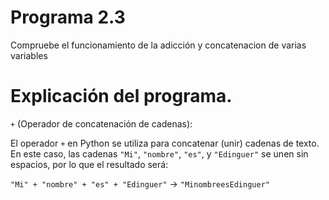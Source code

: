 # Programa 2.3
Compruebe el funcionamiento de la adicción y concatenacion de varias variables 
# Explicación del programa.

``+`` (Operador de concatenación de cadenas):

El operador ``+`` en Python se utiliza para concatenar (unir) cadenas de texto.
En este caso, las cadenas ``"Mi"``, ``"nombre"``, ``"es"``, y ``"Edinguer"`` se unen sin espacios, por lo que el resultado será:

``"Mi" + "nombre" + "es" + "Edinguer"`` → ``"MinombreesEdinguer"``


